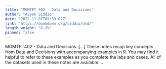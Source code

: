 ```yaml
---
title: "MGMTFT 402 - Data and Decisions"
author: "Auyon Siddiq"
date: "2022-11-07T02:39:02Z"
link: "https://bookdown.org/siddiq/dnd/"
length_weight: "8.2%"
pinned: false
---
```


MGMTFT402 - Data and Decisions. [...] These notes recap key concepts from Data and Decisions with accompanying examples in R. You may find it helpful to refer to these examples as you complete the labs and cases. All of the datasets used in these notes are available ...
